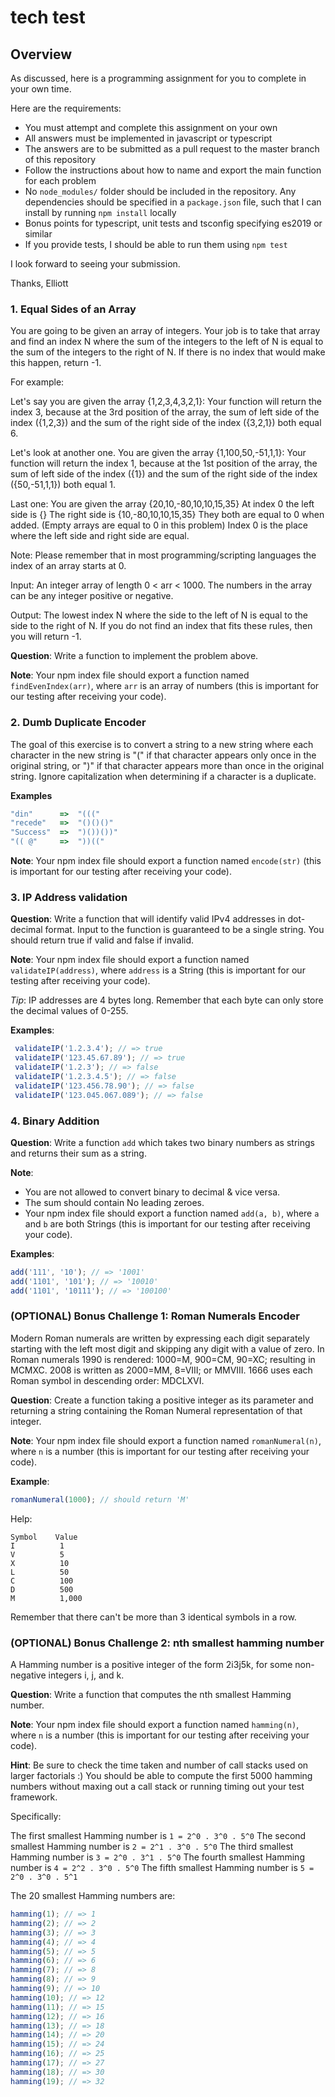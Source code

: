 # tech test

## Overview

As discussed, here is a programming assignment for you to complete in your own time.

Here are the requirements:

- You must attempt and complete this assignment on your own
- All answers must be implemented in javascript or typescript
- The answers are to be submitted as a pull request to the master branch of this repository
- Follow the instructions about how to name and export the main function for each problem
- No `node_modules/` folder should be included in the repository. Any dependencies should be specified in a `package.json` file, such that I can install by running `npm install` locally
- Bonus points for typescript, unit tests and tsconfig specifying es2019 or similar
- If you provide tests, I should be able to run them using `npm test`

I look forward to seeing your submission.

Thanks, Elliott

### 1. Equal Sides of an Array

You are going to be given an array of integers. Your job is to take that array and find an index N where the sum of the integers to the left of N is equal to the sum of the integers to the right of N. If there is no index that would make this happen, return -1.

For example:

Let's say you are given the array {1,2,3,4,3,2,1}: Your function will return the index 3, because at the 3rd position of the array, the sum of left side of the index ({1,2,3}) and the sum of the right side of the index ({3,2,1}) both equal 6.

Let's look at another one.
You are given the array {1,100,50,-51,1,1}: Your function will return the index 1, because at the 1st position of the array, the sum of left side of the index ({1}) and the sum of the right side of the index ({50,-51,1,1}) both equal 1.

Last one:
You are given the array {20,10,-80,10,10,15,35}
At index 0 the left side is {}
The right side is {10,-80,10,10,15,35}
They both are equal to 0 when added. (Empty arrays are equal to 0 in this problem)
Index 0 is the place where the left side and right side are equal.

Note: Please remember that in most programming/scripting languages the index of an array starts at 0.

Input:
An integer array of length 0 < arr < 1000. The numbers in the array can be any integer positive or negative.

Output:
The lowest index N where the side to the left of N is equal to the side to the right of N. If you do not find an index that fits these rules, then you will return -1.


**Question**: Write a function to implement the problem above.

**Note**: Your npm index file should export a function named `findEvenIndex(arr)`, where `arr` is an array of numbers (this is important for our testing after receiving your code).


### 2. Dumb Duplicate Encoder

The goal of this exercise is to convert a string to a new string where each character in the new string is "(" if that character appears only once in the original string, or ")" if that character appears more than once in the original string. Ignore capitalization when determining if a character is a duplicate.

**Examples**

```javascript
"din"      =>  "((("
"recede"   =>  "()()()"
"Success"  =>  ")())())"
"(( @"     =>  "))((" 
```

**Note**: Your npm index file should export a function named `encode(str)` (this is important for our testing after receiving your code).

### 3. IP Address validation

**Question**: Write a function that will identify valid IPv4 addresses in dot-decimal format. Input to the function is guaranteed to be a single string. You should return true if valid and false if invalid.

**Note**: Your npm index file should export a function named `validateIP(address)`, where `address` is a String (this is important for our testing after receiving your code).

*Tip*: IP addresses are 4 bytes long. Remember that each byte can only store the decimal values of 0-255.

**Examples**:

```javascript
 validateIP('1.2.3.4'); // => true
 validateIP('123.45.67.89'); // => true
 validateIP('1.2.3'); // => false
 validateIP('1.2.3.4.5'); // => false
 validateIP('123.456.78.90'); // => false
 validateIP('123.045.067.089'); // => false
```

### 4. Binary Addition

**Question**: Write a function `add` which takes two binary numbers as strings and returns their sum as a string.

**Note**:

- You are not allowed to convert binary to decimal & vice versa.
- The sum should contain No leading zeroes.
- Your npm index file should export a function named `add(a, b)`, where `a` and `b` are both Strings (this is important for our testing after receiving your code).

**Examples**:

```javascript
add('111', '10'); // => '1001'
add('1101', '101'); // => '10010'
add('1101', '10111'); // => '100100'
```

### (OPTIONAL) Bonus Challenge 1: Roman Numerals Encoder

Modern Roman numerals are written by expressing each digit separately starting with the left most digit and skipping any digit with a value of zero. In Roman numerals 1990 is rendered: 1000=M, 900=CM, 90=XC; resulting in MCMXC. 2008 is written as 2000=MM, 8=VIII; or MMVIII. 1666 uses each Roman symbol in descending order: MDCLXVI.

**Question**: Create a function taking a positive integer as its parameter and returning a string containing the Roman Numeral representation of that integer.

**Note**: Your npm index file should export a function named `romanNumeral(n)`, where `n` is a number (this is important for our testing after receiving your code).

**Example**:

```javascript
romanNumeral(1000); // should return 'M'
```

Help:

```
Symbol    Value
I          1
V          5
X          10
L          50
C          100
D          500
M          1,000
```

Remember that there can't be more than 3 identical symbols in a row.

### (OPTIONAL) Bonus Challenge 2: nth smallest hamming number

A Hamming number is a positive integer of the form 2i3j5k, for some non-negative integers i, j, and k.

**Question**: Write a function that computes the nth smallest Hamming number.

**Note**: Your npm index file should export a function named `hamming(n)`, where `n` is a number (this is important for our testing after receiving your code).

**Hint**: Be sure to check the time taken and number of call stacks used on larger factorials :)  You should be able to compute the first 5000 hamming numbers without maxing out a call stack or running timing out your test framework.

Specifically:

The first smallest Hamming number is `1 = 2^0 . 3^0 . 5^0`
The second smallest Hamming number is `2 = 2^1 . 3^0 . 5^0`
The third smallest Hamming number is `3 = 2^0 . 3^1 . 5^0`
The fourth smallest Hamming number is `4 = 2^2 . 3^0 . 5^0`
The fifth smallest Hamming number is `5 = 2^0 . 3^0 . 5^1`

The 20 smallest Hamming numbers are:

```javascript
hamming(1); // => 1
hamming(2); // => 2
hamming(3); // => 3
hamming(4); // => 4
hamming(5); // => 5
hamming(6); // => 6
hamming(7); // => 8
hamming(8); // => 9
hamming(9); // => 10
hamming(10); // => 12
hamming(11); // => 15
hamming(12); // => 16
hamming(13); // => 18
hamming(14); // => 20
hamming(15); // => 24
hamming(16); // => 25
hamming(17); // => 27
hamming(18); // => 30
hamming(19); // => 32
```
